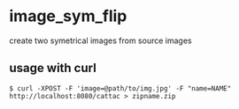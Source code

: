 # image_sym_flip
create two symetrical images from source images


## usage with curl
`$ curl -XPOST -F 'image=@path/to/img.jpg' -F "name=NAME" http://localhost:8080/cattac > zipname.zip`
